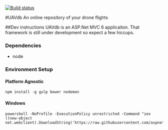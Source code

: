 [![Build status](https://ci.appveyor.com/api/projects/status/7a2472615jflqgit?svg=true)](https://ci.appveyor.com/project/pnewhook/uavdb)

#UAVdb
An online repository of your drone flights

##Dev instructions
UAVdb is an ASP.Net MVC 6 applicaiton. That framework is still under development so expect a few hiccups. 
### Dependencies
 - node
 
 
### Environment Setup
#### Platform Agnostic
```
npm install -g gulp bower nodemon
```

#### Windows
```
powershell -NoProfile -ExecutionPolicy unrestricted -Command "iex ((new-object net.webclient).DownloadString('https://raw.githubusercontent.com/aspnet/Home/master/kvminstall.ps1'))"
```